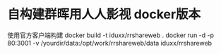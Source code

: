 # 自构建群晖用人人影视 docker版本
使用官方客户端构建
docker build -t iduxx/rrshareweb .
docker run -d -p 80:3001 -v /yourdir/data:/opt/work/rrshareweb/data  iduxx/rrshareweb
